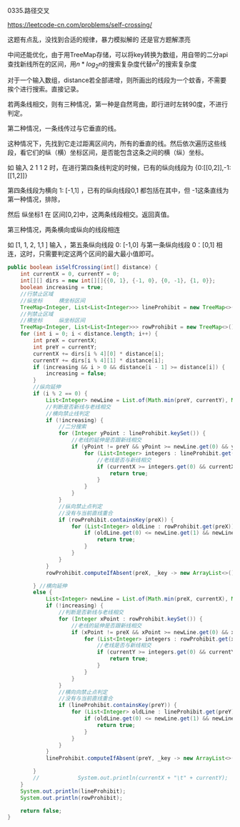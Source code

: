 0335.路径交叉

https://leetcode-cn.com/problems/self-crossing/

这题有点乱，没找到合适的规律，暴力模拟解的
还是官方题解漂亮


中间还能优化，由于用TreeMap存储，可以将key转换为数组，用自带的二分api查找新线所在的区间，用$n*log_2n$的搜索复杂度代替$n^2$的搜索复杂度

对于一个输入数组，distance若全部递增，则所画出的线段为一个蚊香，不需要挨个进行搜索。直接记录。

若两条线相交，则有三种情况，第一种是自然弯曲，即行进时左转90度，不进行判定。

第二种情况，一条线传过与它垂直的线。

这种情况下，先找到它走过距离区间内，所有的垂直的线。然后依次遍历这些线段，看它们的纵（横）坐标区间，是否能包含这条之间的横（纵）坐标。

如 输入 2 1 1 2 时，在进行第四条线判定的时候，已有的纵向线段为 {0:[[0,2]],-1:[[1,2]]}

第四条线段为横向 1: [-1,1] ，已有的纵向线段0,1 都包括在其中，但 -1这条直线为第一种情况，排除，

然后 纵坐标1 在 区间[0,2]中，这两条线段相交。返回真值。



第三种情况，两条横向或纵向的线段相连

如 [1, 1, 2, 1,1 ] 输入 ，第五条纵向线段 0: [-1,0] 与第一条纵向线段 0：[0,1] 相连，这时，只需要判定这两个区间的最大最小值即可。







```java
public boolean isSelfCrossing(int[] distance) {
    int currentX = 0, currentY = 0;
    int[][] dirs = new int[][]{{0, 1}, {-1, 0}, {0, -1}, {1, 0}};
    boolean increasing = true;
    //行禁止区域
    //纵坐标     横坐标区间
    TreeMap<Integer, List<List<Integer>>> lineProhibit = new TreeMap<>();
    //列禁止区域
    //横坐标     纵坐标区间
    TreeMap<Integer, List<List<Integer>>> rowProhibit = new TreeMap<>();
    for (int i = 0; i < distance.length; i++) {
        int preX = currentX;
        int preY = currentY;
        currentX += dirs[i % 4][0] * distance[i];
        currentY += dirs[i % 4][1] * distance[i];
        if (increasing && i > 0 && distance[i - 1] >= distance[i]) {
            increasing = false;
        }
        //纵向延伸
        if (i % 2 == 0) {
            List<Integer> newLine = List.of(Math.min(preY, currentY), Math.max(preY, currentY));
            //判断是否新线与老线相交
            //横向禁止线判定
            if (!increasing) {
                //二分搜索
                for (Integer yPoint : lineProhibit.keySet()) {
                    //老线的延伸是否跟新线相交
                    if (yPoint != preY && yPoint >= newLine.get(0) && yPoint <= newLine.get(1)) {
                        for (List<Integer> integers : lineProhibit.get(yPoint)) {
                            //老线是否与新线相交
                            if (currentX >= integers.get(0) && currentX <= integers.get(1)) {
                                return true;
                            }
                        }
                    }
                }
                //纵向禁止点判定
                //没有与当前直线重合
                if (rowProhibit.containsKey(preX)) {
                    for (List<Integer> oldLine : rowProhibit.get(preX)) {
                        if (oldLine.get(0) <= newLine.get(1) && newLine.get(0) <= oldLine.get(1)) {
                            return true;
                        }
                    }
                }
            }
            rowProhibit.computeIfAbsent(preX, _key -> new ArrayList<>()).add(newLine);

        } //横向延伸
        else {
            List<Integer> newLine = List.of(Math.min(preX, currentX), Math.max(preX, currentX));
            if (!increasing) {
                //判断是否新线与老线相交
                for (Integer xPoint : rowProhibit.keySet()) {
                    //老线的延伸是否跟新线相交
                    if (xPoint != preX && xPoint >= newLine.get(0) && xPoint <= newLine.get(1)) {
                        for (List<Integer> integers : rowProhibit.get(xPoint)) {
                            //老线是否与新线相交
                            if (currentY >= integers.get(0) && currentY <= integers.get(1)) {
                                return true;
                            }
                        }
                    }
                }
                //横向向禁止点判定
                //没有与当前直线重合
                if (lineProhibit.containsKey(preY)) {
                    for (List<Integer> oldLine : lineProhibit.get(preY)) {
                        if (oldLine.get(0) <= newLine.get(1) && newLine.get(0) <= oldLine.get(1)) {
                            return true;
                        }
                    }
                }
            }
            lineProhibit.computeIfAbsent(preY, _key -> new ArrayList<>()).add(newLine);

        }
        //            System.out.println(currentX + "\t" + currentY);
    }
    System.out.println(lineProhibit);
    System.out.println(rowProhibit);

    return false;
}